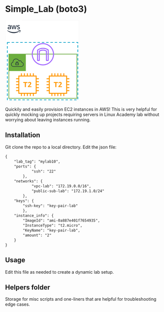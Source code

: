 # Simple_Lab (boto3)

![Lab Visual](imgs/botolab.png?raw=true "Boto3 Lab")

Quickily and easily provision EC2 instances in AWS! This is very helpful for quickly mocking up projects requiring servers in Linux Academy lab without worrying about leaving instances running.

## Installation

Git clone the repo to a local directory.
Edit the json file:
```
{
    "lab_tag": "mylab10",
    "ports": {
            "ssh": "22"
        },
    "networks": {
            "vpc-lab": "172.19.0.0/16",
            "public-sub-lab": "172.19.1.0/24"
        },
    "keys": {
        "ssh-key": "key-pair-lab"
        },
    "instance_info": {
        "ImageId": "ami-0a887e401f7654935",
        "InstanceType": "t2.micro",
        "KeyName": "key-pair-lab",
        "amount": "2"
    }
}
```

## Usage

Edit this file as needed to create a dynamic lab setup.


## Helpers folder

Storage for misc scripts and one-liners that are helpful for troubleshooting edge cases.
